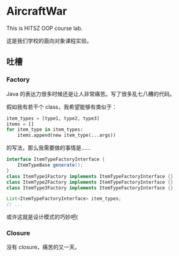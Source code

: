 # AircraftWar

This is HITSZ OOP course lab.

这是我们学校的面向对象课程实验。


## 吐槽

### Factory 

Java 的表达力很多时候还是让人非常痛苦。写了很多乱七八糟的代码。

假如我有若干个 class，我希望能够有类似于：

```python
item_types = [type1, type2, type3]
items = []
for item_type in item_types:
    items.append(new item_type(...args))
```

的写法，那么我需要做的事情是……

```java
interface ItemTypeFactoryInterface {
    ItemTypeBase generate();
}
class ItemType1Factory implements ItemTypeFactoryInterface {}
class ItemType2Factory implements ItemTypeFactoryInterface {}
class ItemType3Factory implements ItemTypeFactoryInterface {}

List<ItemTypeFactoryInterface> item_types;
// ...
```

或许这就是设计模式的巧妙吧(

### Closure

没有 closure，痛苦的又一天。
